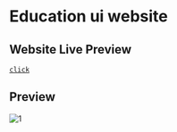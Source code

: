 # Education ui website
## Website Live Preview
[`click`](https://imzuyel.github.io/education/)

## Preview
![1](https://user-images.githubusercontent.com/43112820/182909399-8f1ff830-0d76-4643-b322-a7d34b28309d.png)


